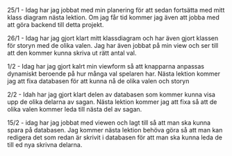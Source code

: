 25/1 - Idag har jag jobbat med min planering för att sedan fortsätta med mitt klass diagram nästa lektion. Om jag får tid kommer jag även att jobba med att göra backend till detta projekt.

26/1 - Idag har jag gjort klart mitt klassdiagram och har även gjort klassen för storyn med de olika valen. Jag har även jobbat på min view och ser till att den kommer kunna skriva ut rätt antal val. 

1/2 - Idag har jag gjort kalrt min viewform så att knapparna anpassas dynamiskt beroende på hur många val spelaren har. Nästa lektion kommer jag att fixa databasen för att kunna nå de olika valen och storyn

2/2 - Idah har jag gjort klart delen av databasen som kommer kunna visa upp de olika delarna av sagan. Nästa lektion kommer jag att fixa så att de olika valen kommer leda till nästa del av sagan.

15/2 - idag har jag jobbat med viewen och lagt till så att man ska kunna spara på databasen. Jag kommer nästa lektion behöva göra så att man kan redigera det som redan är skrivit i databasen för att man ska kunna leda de till ed nya skrivna delarna.